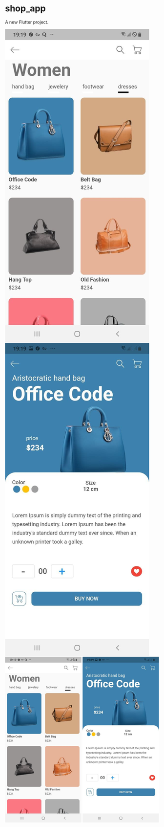 # shop_app

A new Flutter project.

![img-1](https://github.com/alifaraji64/shop-app-with-flutter/blob/master/assets/images/image-1.jpg)
![img-2](https://github.com/alifaraji64/shop-app-with-flutter/blob/master/assets/images/image-2.jpg)
<img src="https://github.com/alifaraji64/shop-app-with-flutter/blob/master/assets/images/image-1.jpg" alt="drawing" width="250"/>
<img src="https://github.com/alifaraji64/shop-app-with-flutter/blob/master/assets/images/image-2.jpg" alt="drawing" width="250"/>
